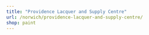 ```yaml
---
title: "Providence Lacquer and Supply Centre"
url: /norwich/providence-lacquer-and-supply-centre/
shop: paint
---
```


